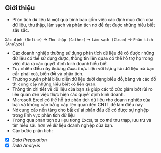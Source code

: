 ## **Giới thiệu**
- Phân tích dữ liệu là một quá trình bao gồm việc xác định mục đích của dữ liệu, thu thập, làm sạch và phân tích nó để 
đạt đuợc những hiểu biết sâu sắc.

`Xác định (Define)` -> `Thu thập (Gather)` -> `Làm sạch (Clean)` -> `Phân tích (Analyze)` 

- Các doanh nghiệp thường sử dụng phân tích dữ liệu để có được những dữ liệu có thể sử dụng được, thông tin liên quan có thể
hỗ trợ họ trong việc đưa ra các quyết định kinh doanh hiểu biết.
- Tuy nhiên điều này thường được thực hiện với lượng lớn dữ liệu mà bạn cần phải xoá,
biến đổi và phân tích.
- Thường xuyên phải biểu diễn dữ liệu dưới dạng biểu đồ, bảng và các đồ thị cung cấp những hiểu biết có liên quan.
- Thông tin chi tiết về dữ liệu của bạn sẽ giúp các tổ cức giảm bớt rủi ro liên quan đến việc thực hiện các quyết định kinh doanh.
- Microsoft Excel có thể hỗ trợ phân tích dữ liệu cho doanh nghiệp của bạn và không cần bằng cấp liên quan đến CNTT để làm điều này.
- Nó cung cấp nền tảng cho bất cứ ai phấn đấu để có được sự nghiệp trong lĩnh vực phân tích dữ liệu
- Thông qua phân tích dữ liệu trong Excel, ta có thể thu thập, lưu trữ và tìm hiểu sâu hơn về dữ liệu doanh nghiệp của bạn.
- Các bước phân tích:
-[x] *Data Preparation*
-[x] *Data Analysis*